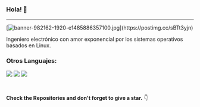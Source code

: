 ### Hola! 👋

---

[![banner-982162-1920-e1485886357100.jpg]([https://i.postimg.cc/KzbFrvdy/banner-982162-1920-e1485886357100.jpg](https://www.google.com/search?q=citroen+saxo+vts+16v+rally+banner&tbm=isch&ved=2ahUKEwie-dj7ssz7AhVnxykDHR76A-sQ2-cCegQIABAA&oq=citroen+saxo+vts+16v+rally+banner&gs_lcp=CgNpbWcQAzoECAAQQzoECAAQHlD8B1jtEGDMEmgAcAB4AIAB1wGIAcQJkgEFMC42LjKYAQCgAQGqAQtnd3Mtd2l6LWltZ8ABAQ&sclient=img&ei=aVCCY94g546nyQ-e9I_YDg&bih=769&biw=1400&client=opera&hs=kai#imgrc=y5u2TrTe1uke4M&imgdii=Pba410kHZ-CqhM))](https://postimg.cc/sBTt3yjn)

Ingeniero electrónico con amor exponencial por los sistemas operativos basados en Linux.


### Otros Languajes:
<img src="http://img.shields.io/badge/-Java-F89820?style=flat&logo=java&logoColor=white"> <img src="https://img.shields.io/badge/-C%20&%20C++-659ad2?style=flat&logo=c%2B%2B&logoColor=ffffff"> <img src="https://img.shields.io/badge/-Python-black?style=flat&logo=python&logoColor=white"> 

<br/>

**Check the Repositories and don't forget to give a star.** 👇

